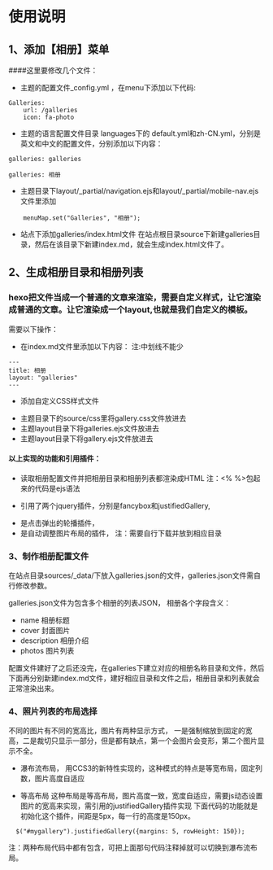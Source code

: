 # 使用说明
## 1、添加【相册】菜单
####这里要修改几个文件：
* 主题的配置文件_config.yml ，在menu下添加以下代码:
```
Galleries:
    url: /galleries
    icon: fa-photo
```
* 主题的语言配置文件目录 languages下的 default.yml和zh-CN.yml，分别是英文和中文的配置文件，分别添加以下内容：
```
galleries: galleries

galleries: 相册
```
* 主题目录下layout/_partial/navigation.ejs和layout/_partial/mobile-nav.ejs文件里添加
```
    menuMap.set("Galleries", "相册");
```
* 站点下添加galleries/index.html文件
在站点根目录source下新建galleries目录，然后在该目录下新建index.md，就会生成index.html文件了。

## 2、生成相册目录和相册列表
### hexo把文件当成一个普通的文章来渲染，需要自定义样式，让它渲染成普通的文章。让它渲染成一个layout,也就是我们自定义的模板。
需要以下操作：
* 在index.md文件里添加以下内容：
注:中划线不能少
```
---
title: 相册
layout: "galleries"
---
```
* 添加自定义CSS样式文件
+ 主题目录下的source/css里将gallery.css文件放进去
+ 主题layout目录下将galleries.ejs文件放进去
+ 主题layout目录下将gallery.ejs文件放进去

#### 以上实现的功能和引用插件：
+ 读取相册配置文件并把相册目录和相册列表都渲染成HTML
注：<% %>包起来的代码是ejs语法

+ 引用了两个jquery插件，分别是fancybox和justifiedGallery,
* 是点击弹出的轮播插件，
* 是自动调整图片布局的插件，
注：需要自行下载并放到相应目录

### 3、制作相册配置文件
在站点目录sources/_data/下放入galleries.json的文件，galleries.json文件需自行修改参数。

galleries.json文件为包含多个相册的列表JSON，
相册各个字段含义：
* name 相册标题
* cover 封面图片
* description 相册介绍
* photos 图片列表

配置文件建好了之后还没完，在galleries下建立对应的相册名称目录和文件，然后下面再分别新建index.md文件，建好相应目录和文件之后，相册目录和列表就会正常渲染出来。

### 4、照片列表的布局选择
不同的图片有不同的宽高比，图片有两种显示方式，
一是强制缩放到固定的宽高，二是裁切只显示一部分，但是都有缺点，第一个会图片会变形，第二个图片显示不全。

+ 瀑布流布局，
用CCS3的新特性实现的，这种模式的特点是等宽布局，固定列数，图片高度自适应

+ 等高布局
这种布局是等高布局，图片高度一致，宽度自适应，需要js动态设置图片的宽高来实现，需引用的justifiedGallery插件实现
下面代码的功能就是初始化这个插件，间距是5px，每一行的高度是150px。
```
  $("#mygallery").justifiedGallery({margins: 5, rowHeight: 150});
```

注：两种布局代码中都有包含，可把上面那句代码注释掉就可以切换到瀑布流布局。